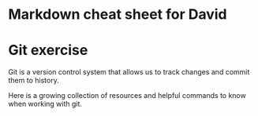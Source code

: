 # Markdown cheat sheet for David
# Git exercise

Git is a version control system that allows us to track changes and commit them to history.

Here is a growing collection of resources and helpful commands to know when working with git.
